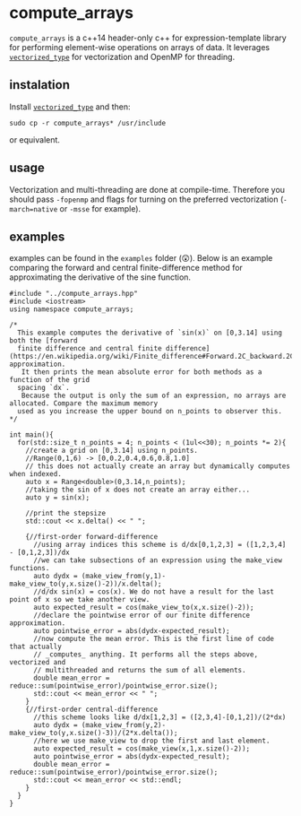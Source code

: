 # compute_arrays
`compute_arrays` is a c++14 header-only c++ for expression-template library for performing element-wise operations on arrays of data. It leverages [`vectorized_type`](https://github.com/RDeckers/vectorized_types) for vectorization and OpenMP for threading.

## instalation
Install [`vectorized_type`](https://github.com/RDeckers/vectorized_types) and then:
```
sudo cp -r compute_arrays* /usr/include
```
or equivalent.

## usage
Vectorization and multi-threading are done at compile-time. Therefore you should pass `-fopenmp` and flags for turning on the preferred vectorization (`-march=native` or `-msse` for example). 

## examples
examples can be found in the `examples` folder (😲). Below is an example comparing the forward and central finite-difference method for approximating the derivative of the sine function.
```
#include "../compute_arrays.hpp"
#include <iostream>
using namespace compute_arrays;

/*
  This example computes the derivative of `sin(x)` on [0,3.14] using both the [forward
  finite difference and central finite difference](https://en.wikipedia.org/wiki/Finite_difference#Forward.2C_backward.2C_and_central_differences) approximation.
   It then prints the mean absolute error for both methods as a function of the grid
  spacing `dx`.
   Because the output is only the sum of an expression, no arrays are allocated. Compare the maximum memory
  used as you increase the upper bound on n_points to observer this.
*/

int main(){
  for(std::size_t n_points = 4; n_points < (1ul<<30); n_points *= 2){
    //create a grid on [0,3.14] using n_points.
    //Range(0,1,6) -> [0,0.2,0.4,0.6,0.8,1.0]
    // this does not actually create an array but dynamically computes when indexed.
    auto x = Range<double>(0,3.14,n_points);
    //taking the sin of x does not create an array either...
    auto y = sin(x);

    //print the stepsize
    std::cout << x.delta() << " ";

    {//first-order forward-difference
      //using array indices this scheme is d/dx[0,1,2,3] = ([1,2,3,4] - [0,1,2,3])/dx
      //we can take subsections of an expression using the make_view functions.
      auto dydx = (make_view_from(y,1)-make_view_to(y,x.size()-2))/x.delta();
      //d/dx sin(x) = cos(x). We do not have a result for the last point of x so we take another view.
      auto expected_result = cos(make_view_to(x,x.size()-2));
      //declare the pointwise error of our finite difference approximation.
      auto pointwise_error = abs(dydx-expected_result);
      //now compute the mean error. This is the first line of code that actually
      // _computes_ anything. It performs all the steps above, vectorized and
      // multithreaded and returns the sum of all elements.
      double mean_error = reduce::sum(pointwise_error)/pointwise_error.size();
      std::cout << mean_error << " ";
    }
    {//first-order central-difference
      //this scheme looks like d/dx[1,2,3] = ([2,3,4]-[0,1,2])/(2*dx)
      auto dydx = (make_view_from(y,2)-make_view_to(y,x.size()-3))/(2*x.delta());
      //here we use make_view to drop the first and last element.
      auto expected_result = cos(make_view(x,1,x.size()-2));
      auto pointwise_error = abs(dydx-expected_result);
      double mean_error = reduce::sum(pointwise_error)/pointwise_error.size();
      std::cout << mean_error << std::endl;
    }
  }
}
```
